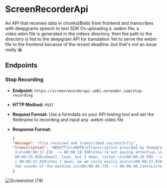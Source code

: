 # ScreenRecorderApi
An API that receives data in chunks(Blob) from frontend and transcribes with deepgrams speech to text SDK
On uploading a .webm file, a video.wbm file is generated in the videos directory, then the path to the directory is fed to the deepgram API for translation 
Yet to serve the webm file to the frontend because of the recent deadline..but that's not an issue really :grinning:
## Endpoints

### Stop Recording
- **Endpoint:** `https://screenrecorderapi-cmbl.onrender.com/stop-recording`
- **HTTP Method:** `POST`
- **Request Format:**
  Use a formdata on your API testing tool and set the fieldname to recording and input any .webm video file
 
- **Response Format:**
  ```json
  {
  "message": "File received and transcribed successfully",
  "transcription": "WEBVTT\n\nNOTE\nTranscription provided by Deepgram\nRequest Id: da34f369-71b2-4cc2-9492-d09044769c23\nCreated: 2023-10-02T10:54:21.285Z\nDuration: 117.71787\nChannels: 
   1\n\n00:00:17.210 --> 00:00:18.590\nYou're not paying attention.\n\n00:00:20.090 --> 00:00:21.550\nI just want to answer\n\n00:00:21.930 --> 00:00:22.750\nthe phone.\n\n00:00:23.369 --> 
   00:00:25.950\nEmail, look, but I mean, listen.\n\n00:00:28.595 --> 00:00:30.535\nYou have to learn to listen.\n\n00:00:31.954 --> 00:00:33.415\nThis is not some game.\n\n00:00:34.035 -- 
   > 00:00:37.020\nYou I mean, we we could easily die\n\n00:00:37.020 --> 00:00:37.920\nout here.\n\n00:00:38.620 --> 00:00:39.440\nBut listen.\n\n00:00:40.300 --> 00:00:42.480\nListen to 
   the sounds of the machine.\n\n00:00:46.735 --> 00:00:48.114\nListen to your breathing.\n\n00:01:55.512 --> 00:01:57.612\nWell, don't you ever get tired of this?\n"
  }
![Screenshot (74)](https://github.com/kofman10/ScreenRecorderApi/assets/64756234/7b492ffe-a041-4769-ac83-ada39c7dfe0e)

